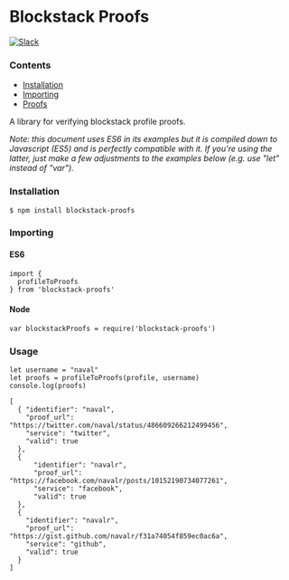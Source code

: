 # Blockstack Proofs

[![Slack](http://slack.blockstack.org/badge.svg)](http://slack.blockstack.org/)

### Contents

* [Installation](#installation)
* [Importing](#importing)
* [Proofs](#proof)

A library for verifying blockstack profile proofs.

*Note: this document uses ES6 in its examples but it is compiled down to Javascript (ES5) and is perfectly compatible with it. If you're using the latter, just make a few adjustments to the examples below (e.g. use "let" instead of "var").*

### Installation

```
$ npm install blockstack-proofs
```

### Importing

#### ES6

```es6
import {
  profileToProofs
} from 'blockstack-proofs'
```

#### Node

```es6
var blockstackProofs = require('blockstack-proofs')
```

### Usage

```es6
let username = "naval"
let proofs = profileToProofs(profile, username)
console.log(proofs)

[
  { "identifier": "naval",
    "proof_url": "https://twitter.com/naval/status/486609266212499456",
    "service": "twitter",
    "valid": true
  },
  {
      "identifier": "navalr",
      "proof_url": "https://facebook.com/navalr/posts/10152190734077261",
      "service": "facebook",
      "valid": true
  },
  {
    "identifier": "navalr",
    "proof_url": "https://gist.github.com/navalr/f31a74054f859ec0ac6a",
    "service": "github",
    "valid": true
  }
]

```
